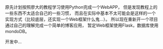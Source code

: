原先计划按照廖大的教程学习使用Python完成一个WebAPP，
但是发现教程上的一些东西不太适合自己的一些习惯，
而且在实际中基本不太可能会是这样的一个实现方式（比较底层，还实现一个Web框架什么鬼...）。
所以现在重新开一个项目通过自己的理解完成一个简单的博客应用，
暂定Web框架使用Flask，数据库使用mondoDB。

开发中...